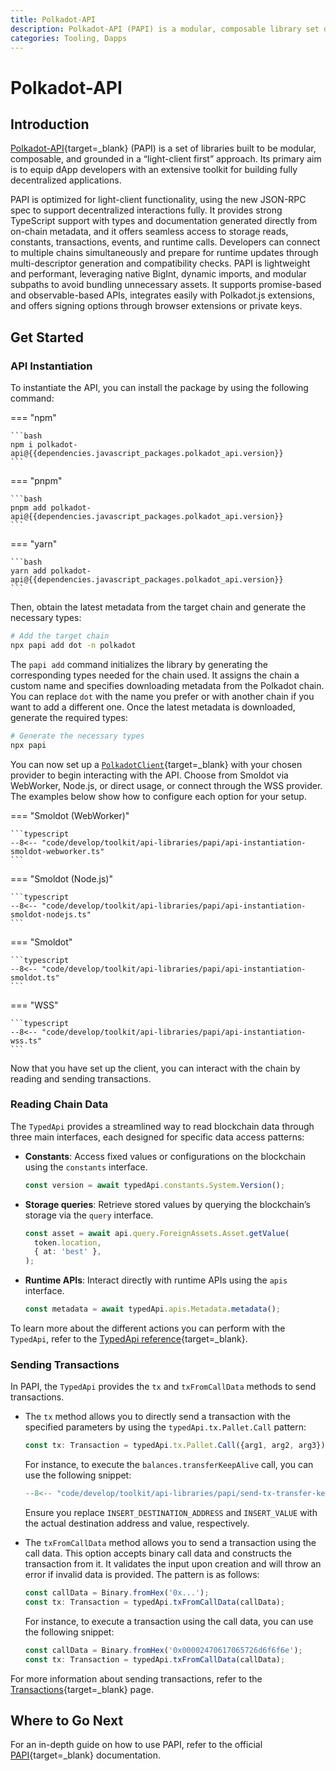 ```yaml
---
title: Polkadot-API
description: Polkadot-API (PAPI) is a modular, composable library set designed for efficient interaction with Polkadot chains, prioritizing a "light-client first" approach.
categories: Tooling, Dapps
---
```


# Polkadot-API

## Introduction

[Polkadot-API](https://github.com/polkadot-api/polkadot-api){target=\_blank} (PAPI) is a set of libraries built to be modular, composable, and grounded in a “light-client first” approach. Its primary aim is to equip dApp developers with an extensive toolkit for building fully decentralized applications.

PAPI is optimized for light-client functionality, using the new JSON-RPC spec to support decentralized interactions fully. It provides strong TypeScript support with types and documentation generated directly from on-chain metadata, and it offers seamless access to storage reads, constants, transactions, events, and runtime calls. Developers can connect to multiple chains simultaneously and prepare for runtime updates through multi-descriptor generation and compatibility checks. PAPI is lightweight and performant, leveraging native BigInt, dynamic imports, and modular subpaths to avoid bundling unnecessary assets. It supports promise-based and observable-based APIs, integrates easily with Polkadot.js extensions, and offers signing options through browser extensions or private keys.

## Get Started

### API Instantiation

To instantiate the API, you can install the package by using the following command:

=== "npm"

    ```bash
    npm i polkadot-api@{{dependencies.javascript_packages.polkadot_api.version}}
    ```

=== "pnpm"

    ```bash
    pnpm add polkadot-api@{{dependencies.javascript_packages.polkadot_api.version}}
    ```

=== "yarn"

    ```bash
    yarn add polkadot-api@{{dependencies.javascript_packages.polkadot_api.version}}
    ```

Then, obtain the latest metadata from the target chain and generate the necessary types:

```bash
# Add the target chain
npx papi add dot -n polkadot
```

The `papi add` command initializes the library by generating the corresponding types needed for the chain used. It assigns the chain a custom name and specifies downloading metadata from the Polkadot chain. You can replace `dot` with the name you prefer or with another chain if you want to add a different one. Once the latest metadata is downloaded, generate the required types:

```bash
# Generate the necessary types
npx papi
```

You can now set up a [`PolkadotClient`](https://github.com/polkadot-api/polkadot-api/blob/main/packages/client/src/types.ts#L153){target=\_blank} with your chosen provider to begin interacting with the API. Choose from Smoldot via WebWorker, Node.js, or direct usage, or connect through the WSS provider. The examples below show how to configure each option for your setup.

=== "Smoldot (WebWorker)"

    ```typescript
    --8<-- "code/develop/toolkit/api-libraries/papi/api-instantiation-smoldot-webworker.ts"
    ```

=== "Smoldot (Node.js)"

    ```typescript
    --8<-- "code/develop/toolkit/api-libraries/papi/api-instantiation-smoldot-nodejs.ts"
    ```

=== "Smoldot"

    ```typescript
    --8<-- "code/develop/toolkit/api-libraries/papi/api-instantiation-smoldot.ts"
    ```

=== "WSS"

    ```typescript
    --8<-- "code/develop/toolkit/api-libraries/papi/api-instantiation-wss.ts"
    ```

Now that you have set up the client, you can interact with the chain by reading and sending transactions.

### Reading Chain Data

The `TypedApi` provides a streamlined way to read blockchain data through three main interfaces, each designed for specific data access patterns:

- **Constants**: Access fixed values or configurations on the blockchain using the `constants` interface.

    ```typescript
    const version = await typedApi.constants.System.Version();
    ```

- **Storage queries**: Retrieve stored values by querying the blockchain’s storage via the `query` interface.

    ```typescript
    const asset = await api.query.ForeignAssets.Asset.getValue(
      token.location,
      { at: 'best' },
    );
    ```

- **Runtime APIs**: Interact directly with runtime APIs using the `apis` interface.

    ```typescript
    const metadata = await typedApi.apis.Metadata.metadata();
    ```

To learn more about the different actions you can perform with the `TypedApi`, refer to the [TypedApi reference](https://papi.how/typed){target=\_blank}.

### Sending Transactions

In PAPI, the `TypedApi` provides the `tx` and `txFromCallData` methods to send transactions. 

- The `tx` method allows you to directly send a transaction with the specified parameters by using the `typedApi.tx.Pallet.Call` pattern:

    ```typescript
    const tx: Transaction = typedApi.tx.Pallet.Call({arg1, arg2, arg3});
    ``` 

    For instance, to execute the `balances.transferKeepAlive` call, you can use the following snippet:

    ```typescript
    --8<-- "code/develop/toolkit/api-libraries/papi/send-tx-transfer-keep-alive.ts"
    ```

    Ensure you replace `INSERT_DESTINATION_ADDRESS` and `INSERT_VALUE` with the actual destination address and value, respectively.

- The `txFromCallData` method allows you to send a transaction using the call data. This option accepts binary call data and constructs the transaction from it. It validates the input upon creation and will throw an error if invalid data is provided. The pattern is as follows:

    ```typescript
    const callData = Binary.fromHex('0x...');
    const tx: Transaction = typedApi.txFromCallData(callData);
    ``` 

    For instance, to execute a transaction using the call data, you can use the following snippet:

    ```typescript
    const callData = Binary.fromHex('0x00002470617065726d6f6f6e');
    const tx: Transaction = typedApi.txFromCallData(callData);
    ```

For more information about sending transactions, refer to the [Transactions](https://papi.how/typed/tx#transactions){target=\_blank} page.

## Where to Go Next

For an in-depth guide on how to use PAPI, refer to the official [PAPI](https://papi.how/){target=\_blank} documentation.
